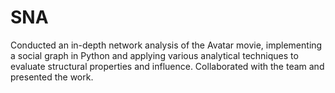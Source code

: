 # SNA
Conducted an in-depth network analysis of the Avatar movie, implementing a social graph in Python and applying various analytical techniques to evaluate structural properties and influence. Collaborated with the team and presented the work.
